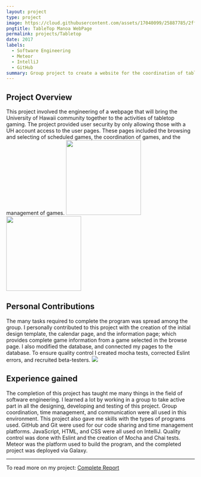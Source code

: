 ```yaml
---
layout: project
type: project
image: https://cloud.githubusercontent.com/assets/17040099/25887785/2ff2b998-34ff-11e7-98b2-3ee4caf42a73
pngtitle: TableTop Manoa WebPage
permalink: projects/Tabletop
date: 2017
labels:
  - Software Engineering
  - Meteor
  - IntelliJ
  - GitHub
summary: Group project to create a website for the coordination of tabletop games 
---
```


## Project Overview
This project involved the engineering of a webpage that will bring the University of Hawaii community together to the activities of tabletop gaming. The project provided user security by only allowing those with a UH account access to the user pages. These pages included the browsing and selecting of scheduled games, the coordination of games, and the management of games.
<img width="200px" src=”https://cloud.githubusercontent.com/assets/17040099/25887785/2ff2b998-34ff-11e7-98b2-3ee4caf42a73.png”>
<img width="200px" src=”https://cloud.githubusercontent.com/assets/17040099/25885369/b5a56b64-34f3-11e7-814b-779a9f80d5e5.png”>

## Personal Contributions
The many tasks required to complete the program was spread among the group. I personally contributed to this project with the creation of the initial design template, the calendar page, and the information page; which provides complete game information from a game selected in the browse page. I also modified the database, and connected my pages to the database. To ensure quality control I created mocha tests, corrected Eslint errors, and recruited beta-testers. 
<img class="ui medium right floated image" src="https://cloud.githubusercontent.com/assets/17040099/25885276/50d26bce-34f3-11e7-97db-78690a69b5cd.png">
## Experience gained
The completion of this project has taught me many things in the field of software engineering. I learned a lot by working in a group to take active part in all the designing, developing and testing of this project. Group coordination, time management, and communication were all used in this environment.  This project also gave me skills with the types of programs used. GitHub and Git were used for our code sharing and time management platforms. JavaScript, HTML, and CSS were all used on IntelliJ. Quality control was done with Eslint and the creation of Mocha and Chai tests. Meteor was the platform used to build the program, and the completed project was deployed via Galaxy.
<hr>
To read more on my project: <a href=" https://tabletopmanoa.github.io/)."><i class="large github icon "></i>Complete Report</a>

